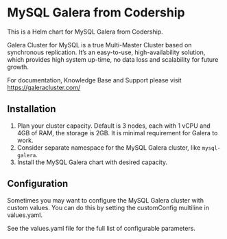 # MySQL Galera from Codership

This is a Helm chart for MySQL Galera from Codership.

Galera Cluster for MySQL is a true Multi-Master Cluster based on synchronous replication. It’s an easy-to-use, high-availability solution, which provides high system up-time, no data loss and scalability for future growth.

For documentation, Knowledge Base and Support please visit https://galeracluster.com/

## Installation
1. Plan your cluster capacity. Default is 3 nodes, each with 1 vCPU and 4GB of RAM, the storage is 2GB. It is minimal requirement for Galera to work.
2. Consider separate namespace for the MySQL Galera cluster, like `mysql-galera`.
3. Install the MySQL Galera chart with desired capacity.

## Configuration
Sometimes you may want to configure the MySQL Galera cluster with custom values. You can do this by setting the customConfig multiline in values.yaml.

See the values.yaml file for the full list of configurable parameters.
